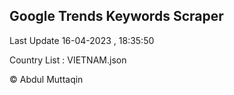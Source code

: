 

## Google Trends Keywords Scraper 
 
Last Update 16-04-2023 , 18:35:50

Country List :
VIETNAM.json



© Abdul Muttaqin 
